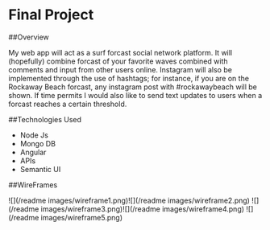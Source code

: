 # Final Project

##Overview

My web app will act as a surf forcast social network platform. It will (hopefully) combine forcast of your favorite waves combined with comments and input from other users online. Instagram will also be implemented through the use of hashtags; for instance, if you are on the Rockaway Beach forcast, any instagram post with #rockawaybeach will be shown. If time permits I would also like to send text updates to users when a forcast reaches a certain threshold. 

##Technologies Used
* Node Js
* Mongo DB
* Angular
* APIs
* Semantic UI

##WireFrames

![](/readme images/wireframe1.png)![](/readme images/wireframe2.png)
![](/readme images/wireframe3.png)![](/readme images/wireframe4.png)
![](/readme images/wireframe5.png)